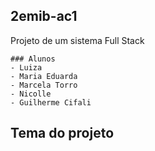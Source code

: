 ## 2emib-ac1
Projeto de um sistema Full Stack

```
### Alunos
- Luiza 
- Maria Eduarda 
- Marcela Torro
- Nicolle 
- Guilherme Cifali
```

## Tema do projeto 
